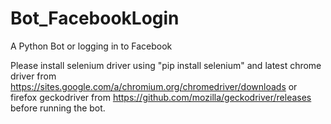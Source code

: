 # Bot_FacebookLogin
A Python Bot or logging in to Facebook

Please install selenium driver using "pip install selenium" and latest chrome driver from https://sites.google.com/a/chromium.org/chromedriver/downloads
or firefox geckodriver from https://github.com/mozilla/geckodriver/releases
before running the bot.

